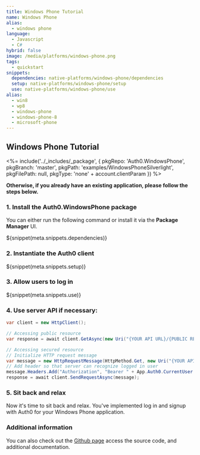 ```yaml
---
title: Windows Phone Tutorial
name: Windows Phone
alias:
  - windows phone
language:
  - Javascript
  - C#
hybrid: false
image: /media/platforms/windows-phone.png
tags:
  - quickstart
snippets:
  dependencies: native-platforms/windows-phone/dependencies
  setup: native-platforms/windows-phone/setup
  use: native-platforms/windows-phone/use
alias:
  - win8
  - wp8
  - windows-phone
  - windows-phone-8
  - microsoft-phone
---
```


## Windows Phone Tutorial

<%= include('../_includes/_package', {
  pkgRepo: 'Auth0.WindowsPhone',
  pkgBranch: 'master',
  pkgPath: 'examples/WindowsPhoneSilverlight',
  pkgFilePath: null,
  pkgType: 'none' + account.clientParam
}) %>

**Otherwise, if you already have an existing application, please follow the steps below.**

### 1. Install the Auth0.WindowsPhone package

You can either run the following command or install it via the **Package Manager** UI.

${snippet(meta.snippets.dependencies)}

### 2. Instantiate the Auth0 client

${snippet(meta.snippets.setup)}

### 3. Allow users to log in

${snippet(meta.snippets.use)}

### 4. Use server API if necessary:

```cs
var client = new HttpClient();

// Accessing public resource
var response = await client.GetAsync(new Uri("{YOUR API URL}/{PUBLIC RESOURCE}"));

// Accessing secured resource
// Initialize HTTP request message
var message = new HttpRequestMessage(HttpMethod.Get, new Uri("{YOUR API URL}/{SECURED RESOURCE}"));
// Add header so that server can recognize logged in user
message.Headers.Add("Authorization", "Bearer " + App.Auth0.CurrentUser.IdToken);
response = await client.SendRequestAsync(message);
```

### 5. Sit back and relax

Now it's time to sit back and relax. You've implemented log in and signup with Auth0 for your Windows Phone application.


### Additional information
You can also check out the [Github page](https://github.com/auth0/auth0.windowsphone) access the source code, and additional documentation.
